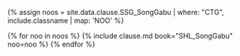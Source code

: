 
<!--원문인용 시작.  상위에서 classname 지정 필요-->

{% assign noos = site.data.clause.SSG_SongGabu | where: "CTG", include.classname | map: 'NOO' %}

{% for noo in noos %}
{% include clause.md book="SHL_SongGabu" noo=noo %}
{% endfor %}
